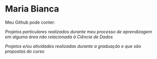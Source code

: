 #  Maria Bianca 

Meu Github pode conter:

_Projetos particulares realizados durante meu processo de aprendizagem em alguma área não relacionada à Ciência de Dados_

_Projetos e/ou atividades realizadas durante a graduação e que são propostas do curso_


